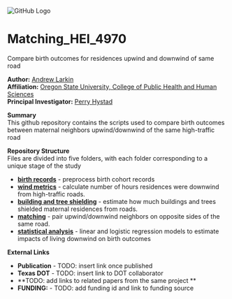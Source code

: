 ![GitHub Logo](/Images/Matching.jpg )

# Matching_HEI_4970
Compare birth outcomes for residences upwind and downwind of same road

**Author:** [Andrew Larkin](https://www.linkedin.com/in/andrew-larkin-525ba3b5/) <br>
**Affiliation:** [Oregon State University, College of Public Health and Human Sciences](https://health.oregonstate.edu/) <br>
**Principal Investigator:** [Perry Hystad](https://health.oregonstate.edu/people/perry-hystad) <br>


**Summary** <br>
This github repository contains the scripts used to compare birth outcomes between maternal neighbors upwind/downwind of the same high-traffic road

**Repository Structure** <br>
Files are divided into five folders, with each folder corresponding to a unique stage of the study

- **[birth records](https://github.com/larkinandy/Matching_HEI_4970/tree/master/birth%20records)** - preprocess birth cohort records <br>
- **[wind metrics](https://github.com/larkinandy/Matching_HEI_4970/tree/master/wind%20metrics)** - calculate number of hours residences were downwind from high-traffic roads.
- **[building and tree shielding](https://github.com/larkinandy/Matching_HEI_4970/tree/master/building%20and%20tree%20shielding)** - estimate how much buildings and trees shielded maternal residences from roads. <br>
- **[matching](https://github.com/larkinandy/Matching_HEI_4970/tree/master/matching)** - pair upwind/downwind neighbors on opposite sides of the same road. <br>
- **[statistical analysis](https://github.com/larkinandy/Matching_HEI_4970/tree/master/statistical%20analysis)** - linear and logistic regression models to estimate impacts of living downwind on birth outcomes <br>

**External Links**
- **Publication** - TODO: insert link once published
- **Texas DOT** - TODO: insert link to DOT collaborator
- **TODO: add links to related papers from the same project **
- **FUNDING:** - TODO: add funding id and link to funding source
